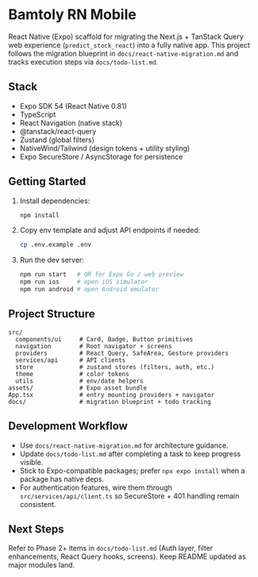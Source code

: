 # Bamtoly RN Mobile

React Native (Expo) scaffold for migrating the Next.js + TanStack Query web experience (`predict_stock_react`) into a fully native app. This project follows the migration blueprint in `docs/react-native-migration.md` and tracks execution steps via `docs/todo-list.md`.

## Stack
- Expo SDK 54 (React Native 0.81)
- TypeScript
- React Navigation (native stack)
- @tanstack/react-query
- Zustand (global filters)
- NativeWind/Tailwind (design tokens + utility styling)
- Expo SecureStore / AsyncStorage for persistence

## Getting Started
1. Install dependencies:
   ```bash
   npm install
   ```
2. Copy env template and adjust API endpoints if needed:
   ```bash
   cp .env.example .env
   ```
3. Run the dev server:
   ```bash
   npm run start   # QR for Expo Go / web preview
   npm run ios     # open iOS simulator
   npm run android # open Android emulator
   ```

## Project Structure
```
src/
  components/ui     # Card, Badge, Button primitives
  navigation        # Root navigator + screens
  providers         # React Query, SafeArea, Gesture providers
  services/api      # API clients
  store             # zustand stores (filters, auth, etc.)
  theme             # color tokens
  utils             # env/date helpers
assets/             # Expo asset bundle
App.tsx             # entry mounting providers + navigator
docs/               # migration blueprint + todo tracking
```

## Development Workflow
- Use `docs/react-native-migration.md` for architecture guidance.
- Update `docs/todo-list.md` after completing a task to keep progress visible.
- Stick to Expo-compatible packages; prefer `npx expo install` when a package has native deps.
- For authentication features, wire them through `src/services/api/client.ts` so SecureStore + 401 handling remain consistent.

## Next Steps
Refer to Phase 2+ items in `docs/todo-list.md` (Auth layer, filter enhancements, React Query hooks, screens). Keep README updated as major modules land.
